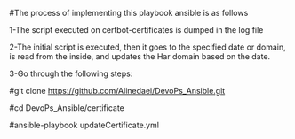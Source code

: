 #The process of implementing this playbook ansible is as follows

1-The script executed on certbot-certificates is dumped in the log file

2-The initial script is executed, then it goes to the specified date or domain, is read from the inside, and updates the Har domain based on the date.

3-Go through the following steps:

  #git clone https://github.com/Alinedaei/DevoPs_Ansible.git
  
  #cd DevoPs_Ansible/certificate
  
  #ansible-playbook updateCertificate.yml


 
